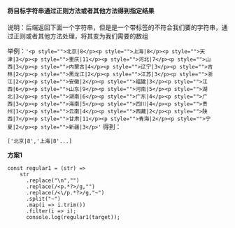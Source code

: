 <!--
 * @Description: 
 * @Author: hetengfei
 * @Github: https://github.com/avrinfly
 * @Date: 2020-03-07 18:40:26
 * @LastEditors: hetengfei
 * @LastEditTime: 2020-03-14 23:53:31
 -->
#### 将目标字符串通过正则方法或者其他方法得到指定结果
说明：后端返回下面一个字符串，但是是一个带标签的不符合我们要的字符串，通过正则或者其他方法处理，将其变为我们需要的数组

举例：```'<p style="">北京|8</p><p style="">上海|8</p><p style="">天津|3</p><p style="">重庆|11</p><p style="">河北|7</p><p style="">山西|3</p><p style="">内蒙古|4</p><p style="">辽宁|3</p><p style="">吉林|2</p><p style="">黑龙江|2</p><p style="">江苏|3</p><p style="">浙江|2</p><p style="">安徽|2</p><p style="">福建|3</p><p style="">江西|6</p><p style="">山东|9</p><p style="">河南|5</p><p style="">湖北|3</p><p style="">湖南|6</p><p style="">广东|4</p><p style="">广西|3</p><p style="">海南|5</p><p style="">四川|4</p><p style="">贵州|1</p><p style="">云南|4</p><p style="">西藏|2</p><p style="">陕西|7</p><p style="">甘肃|11</p><p style="">青海|2</p><p style="">宁夏|2</p><p style="">新疆|3</p>'```
得到：
```
['北京|8','上海|8'...]
```

**方案1**
```
const regular1 = (str) => 
    str
      .replace("\n","")
      .replace(/<p.*?>/g,"")
      .replace(/<\/p.*?>/g,"~")
      .split("~")
      .map(i => i.trim())
      .filter(i => i);
      console.log(regular1(target));
```